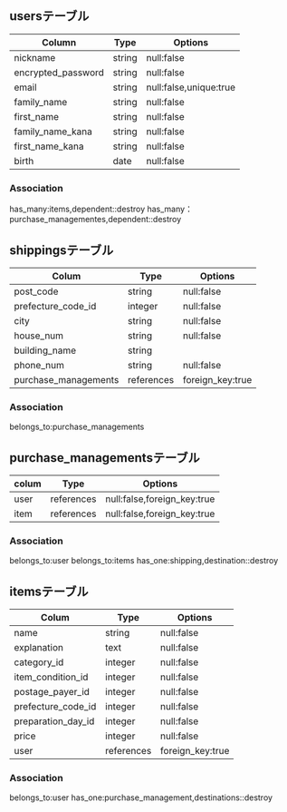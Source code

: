 ## usersテーブル

|  Column           |  Type |  Options              |
| ------------------| ------| ----------------------|
| nickname          | string| null:false            |
| encrypted_password| string| null:false            |
| email             | string| null:false,unique:true|
| family_name       | string| null:false            |
| first_name        | string| null:false            |
| family_name_kana  | string| null:false            |
| first_name_kana   | string| null:false            |
| birth             | date  | null:false            |

### Association
has_many:items,dependent::destroy
has_many：purchase_managementes,dependent::destroy

## shippingsテーブル
|  Colum             |  Type      |  Options        |
| -------------------| -----------| ----------------|
| post_code          | string     | null:false      |
| prefecture_code_id | integer    | null:false      |
| city               | string     | null:false      |
| house_num          | string     | null:false      |
| building_name      | string     |                 |
| phone_num          | string     | null:false      |
|purchase_managements| references | foreign_key:true|

### Association
belongs_to:purchase_managements

## purchase_managementsテーブル
|colum| Type      | Options                    |
| ----| ----------| ---------------------------|
| user| references| null:false,foreign_key:true|
| item| references| null:false,foreign_key:true|

### Association
belongs_to:user
belongs_to:items
has_one:shipping,destination::destroy

## itemsテーブル
| Colum             | Type      | Options         |
| ------------------| ----------| ----------------|
| name              | string    | null:false      |
| explanation       | text      | null:false      |
| category_id       | integer   | null:false      |
| item_condition_id | integer   | null:false      |
| postage_payer_id  | integer   | null:false      |
| prefecture_code_id| integer   | null:false      |
| preparation_day_id| integer   | null:false      |
| price             | integer   | null:false      |
| user              | references| foreign_key:true|

### Association
belongs_to:user
has_one:purchase_management,destinations::destroy